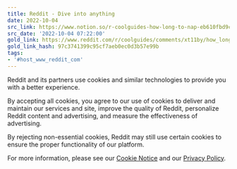 ```yaml
---
title: Reddit - Dive into anything
date: 2022-10-04
src_link: https://www.notion.so/r-coolguides-how-long-to-nap-eb610fbd9ca2473fb04d31f5d25d58e7
src_date: '2022-10-04 07:22:00'
gold_link: https://www.reddit.com/r/coolguides/comments/xt11by/how_long_to_nap/?rdt=0
gold_link_hash: 97c3741399c95cf7aeb0ec0d3b57e99b
tags:
- '#host_www_reddit_com'
---
```




 Reddit and its partners use cookies and similar technologies to provide you with a better experience.
 



 By accepting all cookies, you agree to our use of cookies to deliver and maintain our services and site, improve the quality of Reddit, personalize Reddit content and advertising, and measure the effectiveness of advertising.
 



 By rejecting non-essential cookies, Reddit may still use certain cookies to ensure the proper functionality of our platform.
 



 For more information, please see our
 [Cookie Notice](https://reddit.com/en-us/policies/cookies)
 and our
 [Privacy Policy](https://reddit.com/en-us/policies/privacy-policy).